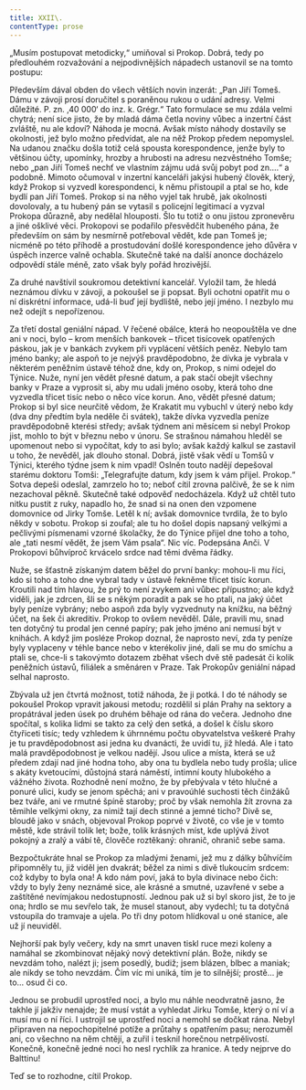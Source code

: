 ```yaml
---
title: XXII\.
contentType: prose
---
```


<section>

„Musím postupovat metodicky,“ umiňoval si Prokop. Dobrá, tedy po předlouhém rozvažování a nejpodivnějších nápadech ustanovil se na tomto postupu:

Především dával obden do všech větších novin inzerát: „Pan Jiří Tomeš. Dámu v závoji prosí doručitel s poraněnou rukou o udání adresy. Velmi důležité. P. zn. ‚40 000‘ do inz. k. Grégr.“ Tato formulace se mu zdála velmi chytrá; není sice jisto, že by mladá dáma četla noviny vůbec a inzertní část zvláště, nu ale kdoví? Náhoda je mocná. Avšak místo náhody dostavily se okolnosti, jež bylo možno předvídat, ale na něž Prokop předem nepomyslel. Na udanou značku došla totiž celá spousta korespondence, jenže byly to většinou účty, upomínky, hrozby a hrubosti na adresu nezvěstného Tomše; nebo „pan Jiří Tomeš nechť ve vlastním zájmu udá svůj pobyt pod zn.…“ a podobně. Mimoto očumoval v inzertní kanceláři jakýsi hubený člověk, který, když Prokop si vyzvedl korespondenci, k němu přistoupil a ptal se ho, kde bydlí pan Jiří Tomeš. Prokop si na něho vyjel tak hrubě, jak okolnosti dovolovaly, a tu hubený pán se vytasil s policejní legitimací a vyzval Prokopa důrazně, aby nedělal hlouposti. Šlo tu totiž o onu jistou zpronevěru a jiné ošklivé věci. Prokopovi se podařilo přesvědčit hubeného pána, že především on sám by nesmírně potřeboval vědět, kde pan Tomeš je; nicméně po této příhodě a prostudování došlé korespondence jeho důvěra v úspěch inzerce valně ochabla. Skutečně také na další anonce docházelo odpovědí stále méně, zato však byly pořád hrozivější.

Za druhé navštívil soukromou detektivní kancelář. Vyložil tam, že hledá neznámou dívku v závoji, a pokoušel se ji popsat. Byli ochotni opatřit mu o ní diskrétní informace, udá-li buď její bydliště, nebo její jméno. I nezbylo mu než odejít s nepořízenou.

Za třetí dostal geniální nápad. V řečené obálce, která ho neopouštěla ve dne ani v noci, bylo – krom menších bankovek – třicet tisícovek opatřených páskou, jak je v bankách zvykem při vyplácení větších peněz. Nebylo tam jméno banky; ale aspoň to je nejvýš pravděpodobno, že dívka je vybrala v některém peněžním ústavě téhož dne, kdy on, Prokop, s nimi odejel do Týnice. Nuže, nyní jen vědět přesné datum, a pak stačí obejít všechny banky v Praze a vyprosit si, aby mu udali jméno osoby, která toho dne vyzvedla třicet tisíc nebo o něco více korun. Ano, vědět přesné datum; Prokop si byl sice neurčitě vědom, že Krakatit mu vybuchl v úterý nebo kdy (dva dny předtím byla neděle či svátek), takže dívka vyzvedla peníze pravděpodobně kterési středy; avšak týdnem ani měsícem si nebyl Prokop jist, mohlo to být v březnu nebo v únoru. Se strašnou námahou hleděl se upomenout nebo si vypočítat, kdy to asi bylo; avšak každý kalkul se zastavil u toho, že nevěděl, jak dlouho stonal. Dobrá, jistě však vědí u Tomšů v Týnici, kterého týdne jsem k nim vpadl! Oslněn touto nadějí depešoval starému doktoru Tomši: „Telegrafujte datum, kdy jsem k vám přijel. Prokop.“ Sotva depeši odeslal, zamrzelo ho to; neboť cítil zrovna palčivě, že se k nim nezachoval pěkně. Skutečně také odpověď nedocházela. Když už chtěl tuto nitku pustit z ruky, napadlo ho, že snad si na onen den vzpomene domovnice od Jirky Tomše. Letěl k ní; avšak domovnice tvrdila, že to bylo někdy v sobotu. Prokop si zoufal; ale tu ho došel dopis napsaný velkými a pečlivými písmenami vzorné školačky, že do Týnice přijel dne toho a toho, ale „tati nesmí vědět, že jsem Vám psala“. Nic víc. Podepsána Anči. V Prokopovi bůhvíproč krvácelo srdce nad těmi dvěma řádky.

Nuže, se šťastně získaným datem běžel do první banky: mohou-li mu říci, kdo si toho a toho dne vybral tady v ústavě řekněme třicet tisíc korun. Kroutili nad tím hlavou, že prý to není zvykem ani vůbec přípustno; ale když viděli, jak je zdrcen, šli se s někým poradit a pak se ho ptali, na jaký účet byly peníze vybrány; nebo aspoň zda byly vyzvednuty na knížku, na běžný účet, na šek či akreditiv. Prokop to ovšem nevěděl. Dále, pravili mu, snad ten dotyčný tu prodal jen cenné papíry; pak jeho jméno ani nemusí být v knihách. A když jim posléze Prokop doznal, že naprosto neví, zda ty peníze byly vyplaceny v téhle bance nebo v kterékoliv jiné, dali se mu do smíchu a ptali se, chce-li s takovýmto dotazem zběhat všech dvě stě padesát či kolik peněžních ústavů, filiálek a směnáren v Praze. Tak Prokopův geniální nápad selhal naprosto.

Zbývala už jen čtvrtá možnost, totiž náhoda, že ji potká. I do té náhody se pokoušel Prokop vpravit jakousi metodu; rozdělil si plán Prahy na sektory a propátrával jeden úsek po druhém běhaje od rána do večera. Jednoho dne spočítal, s kolika lidmi se takto za celý den setká, a došel k číslu skoro čtyřiceti tisíc; tedy vzhledem k úhrnnému počtu obyvatelstva veškeré Prahy je tu pravděpodobnost asi jedna ku dvanácti, že uvidí tu, již hledá. Ale i tato malá pravděpodobnost je velkou nadějí. Jsou ulice a místa, která se už předem zdají nad jiné hodna toho, aby ona tu bydlela nebo tudy prošla; ulice s akáty kvetoucími, důstojná stará náměstí, intimní kouty hlubokého a vážného života. Rozhodně není možno, že by přebývala v této hlučné a ponuré ulici, kudy se jenom spěchá; ani v pravoúhlé suchosti těch činžáků bez tváře, ani ve rmutné špíně staroby; proč by však nemohla žít zrovna za těmihle velkými okny, za nimiž tají dech stinné a jemné ticho? Divě se, bloudě jako v snách, objevoval Prokop poprvé v životě, co vše je v tomto městě, kde strávil tolik let; bože, tolik krásných míst, kde uplývá život pokojný a zralý a vábí tě, člověče roztěkaný: ohranič, ohranič sebe sama.

Bezpočtukráte hnal se Prokop za mladými ženami, jež mu z dálky bůhvíčím připomněly tu, již viděl jen dvakrát; běžel za nimi s divě tlukoucím srdcem: což kdyby to byla ona! A kdo nám poví, jaká to byla divinace nebo čich: vždy to byly ženy neznámé sice, ale krásné a smutné, uzavřené v sebe a zaštítěné nevímjakou nedostupností. Jednou pak už si byl skoro jist, že to je ona; hrdlo se mu sevřelo tak, že musel stanout, aby vydechl; tu ta dotyčná vstoupila do tramvaje a ujela. Po tři dny potom hlídkoval u oné stanice, ale už jí neuviděl.

Nejhorší pak byly večery, kdy na smrt unaven tiskl ruce mezi koleny a namáhal se zkombinovat nějaký nový detektivní plán. Bože, nikdy se nevzdám toho, nalézt ji; jsem posedlý, budiž; jsem blázen, blbec a maniak; ale nikdy se toho nevzdám. Čím víc mi uniká, tím je to silnější; prostě… je to… osud či co.

Jednou se probudil uprostřed noci, a bylo mu náhle neodvratně jasno, že takhle jí jakživ nenajde; že musí vstát a vyhledat Jirku Tomše, který o ní ví a musí mu o ní říci. I ustrojil se uprostřed noci a nemohl se dočkat rána. Nebyl připraven na nepochopitelné potíže a průtahy s opatřením pasu; nerozuměl ani, co všechno na něm chtějí, a zuřil i tesknil horečnou netrpělivostí. Konečně, konečně jedné noci ho nesl rychlík za hranice. A tedy nejprve do Balttinu!

Teď se to rozhodne, cítil Prokop.

</section>

[^1]: Brizance (franc.) – tříštivost. _Pozn. red_.

[^2]: Ve velkém. _Pozn. red_.

[^3]: Kupředu! _Pozn. red_.

[^4]: Ulstr – těžký zimní kabát. _Pozn. red_.

[^5]: Frýzek – vlys. _Pozn. red_.

[^6]: Překlad O. Vaňorného (1921).

[^7]: Amence (lat.) – zmatenost. _Pozn. red_.

[^8]: Divinace (lat.) – tušení, předvídání. _Pozn. red_.

[^9]: Kybelé, podle řecké mytologie maloasijská „velká matka bohů“, matka veškerého života. _Pozn. red_.

[^10]: L. Buchner (1824–1899) – něm. lékař a filozof s radikálně materialistickými názory. _Pozn. red_.

[^11]: Bootes (lat.) – souhvězdí Pastýře. _Pozn. red_.

[^12]: Ženerózní /generózní (franc.) – šlechetný. _Pozn. red_.

[^13]: Očekávám tě, P. S. Pozor, K. dorazil z Hamburku… _Pozn. red_.

[^14]: Jinak na to K. přijde. _Pozn. red_.

[^15]: „Jednomu jest vznešenou, nebeskou bohyní, druhému vydatnou krávou, která mu dává mléko.“ Schillerův epigram, překlad O. Vaňorný. _Pozn. red_.

[^16]: Nauen – německé město, v němž byla r. 1906 založena nejstarší německá radiostanice. _Pozn. red._

[^17]: Makao /macao – karetní hra. _Pozn. red_.

[^18]: Aiás – hrdina Homérovy Iliady, nejvyšší a nejsilnější ze všech Achájců. _Pozn. red_.

[^19]: Laissez-passer (franc.) – propustka. _Pozn. red_.

[^20]: Chaise longue (franc.) – lehátko. _Pozn. red_.

[^21]: Želví polévka. _Pozn. red_.

[^22]: Bej / beg (tur.) – islámský panovník, později nižší hodnostář či úředník. _Pozn. red_.

[^23]: Galop (franc.) – klus. _Pozn. red_.

[^24]: Fraktura femoris (lat.) – zlomenina stehenní kosti. _Pozn. red_.

[^25]: Swedenborg, Imanuel (1688–1772) – švéd. přírodovědec, známý mj. svými teozofickými vizemi. _Pozn. red_.

[^26]: Cousine (franc.) – bratranec. _Pozn. red_.

[^27]: Můj strýc. _Pozn. red_.

[^28]: Velký umělec. _Pozn. red_.

[^29]: Učitel tance. _Pozn. red_.

[^30]: Elože (řec.) – chvalořeč, pochvala. _Pozn. red_.

[^31]: To je hloupé. _Pozn. red_.

[^32]: Kakemono (jap.) – svitkový závěsný obraz. _Pozn. red_.

[^33]: Konfinace – úřední příkaz k pobytu na určeném místě, omezení volného pohybu. _Pozn. red_.

[^34]: Inkulpace – obvinění. _Pozn. red_.

[^35]: Dernier cri (franc.) – dosl. poslední výkřik. _Pozn. red_.

[^36]: Komtur (franc.) – vyšší hodnostář rytířského řádu. _Pozn. red_.

[^37]: Dreadnought (angl.) – pův. název bitevní lodi (Ničeho se neboj), obecné označení pro takový typ lodí. _Pozn. red_.

[^38]: Velmi laskavý. _Pozn. red_.

[^39]: Bunčuk (tur.) – vojenský odznak (žerď s koňským ohonem). _Pozn. red_.

[^40]: Extra statum (lat.) – mimo stav, mimořádně. _Pozn. red_.

[^41]: Sapér (franc.) – ženista. _Pozn. red_.

[^42]: Peignoir (franc.) – župan. _Pozn. red_.

[^43]: Kontribuce – peněžní dávky vymáhané okupační mocí na obyvatelstvu obsazeného území. _Pozn. red_.

[^44]: Tastr (něm.) – tlačítko, vypínač. _Pozn. red_.

[^45]: Sláva vítězství! _Pozn. red_.

[^46]: Mitrajéza (z franc. mitrailleuse) – palná zbraň, předchůdce kulometu. _Pozn. red_.
